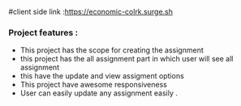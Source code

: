 #client side link :https://economic-colrk.surge.sh

### Project features :

- This project has the scope for creating the assignment
- this project has the all assignment part in which user will see all assignment
- this have the update and view assigment options
- This project have awesome responsiveness
- User can easily update any assignment easily .
